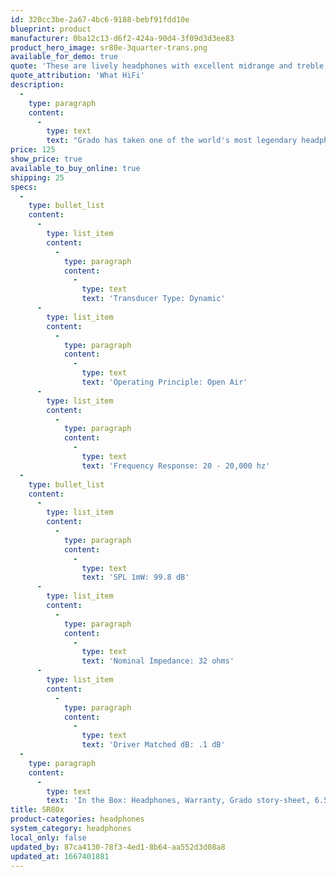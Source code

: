```yaml
---
id: 320cc3be-2a67-4bc6-9188-bebf91fdd10e
blueprint: product
manufacturer: 0ba12c13-d6f2-424a-90d4-3f09d3d3ee83
product_hero_image: sr80e-3quarter-trans.png
available_for_demo: true
quote: 'These are lively headphones with excellent midrange and treble detail, as well as swift, deep bass for a pair of this size and style.'
quote_attribution: 'What HiFi'
description:
  -
    type: paragraph
    content:
      -
        type: text
        text: "Grado has taken one of the world's most legendary headphones and made it even better. The SR80e has a new driver design, a new polymer to\_damp resonant distortion in the plastic housing, and a new cable from plug to driver connection. The way the SR80e's new driver and plastic housing move air and react to sound vibrations\_virtually eliminate\_transient distortions. This allows the signal flow over the new cable to reproduce sound that has improved\_tight control of the upper and lower range of the frequency spectrum, while\_supporting Grado's world renowned midrange. The SR80e will produce a sound that is pure Grado, with warm harmonic colors, rich full bodied vocals, excellent dynamics, and an ultra-smooth top end."
price: 125
show_price: true
available_to_buy_online: true
shipping: 25
specs:
  -
    type: bullet_list
    content:
      -
        type: list_item
        content:
          -
            type: paragraph
            content:
              -
                type: text
                text: 'Transducer Type: Dynamic'
      -
        type: list_item
        content:
          -
            type: paragraph
            content:
              -
                type: text
                text: 'Operating Principle: Open Air'
      -
        type: list_item
        content:
          -
            type: paragraph
            content:
              -
                type: text
                text: 'Frequency Response: 20 - 20,000 hz'
  -
    type: bullet_list
    content:
      -
        type: list_item
        content:
          -
            type: paragraph
            content:
              -
                type: text
                text: 'SPL 1mW: 99.8 dB'
      -
        type: list_item
        content:
          -
            type: paragraph
            content:
              -
                type: text
                text: 'Nominal Impedance: 32 ohms'
      -
        type: list_item
        content:
          -
            type: paragraph
            content:
              -
                type: text
                text: 'Driver Matched dB: .1 dB'
  -
    type: paragraph
    content:
      -
        type: text
        text: 'In the Box: Headphones, Warranty, Grado story-sheet, 6.5mm Golden Adapter'
title: SR80x
product-categories: headphones
system_category: headphones
local_only: false
updated_by: 87ca4130-78f3-4ed1-8b64-aa552d3d08a8
updated_at: 1667401881
---
```


